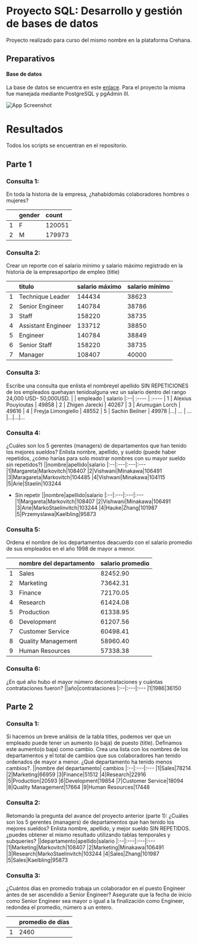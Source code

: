 
# Proyecto SQL: Desarrollo y gestión de bases de datos

Proyecto realizado para curso del mismo nombre en la plataforma Crehana.


## Preparativos

#### Base de datos

La base de datos se encuentra en este [enlace](https://drive.google.com/file/d/1-5w92pchBE_mYzTdd4XJvaGkEPCUBOtJ/view?usp=sharing).
Para el proyecto la misma fue manejada mediante PostgreSQL y pgAdmin III.

![App Screenshot](https://i.ibb.co/PT0RpgT/Whats-App-Image-2021-05-18-at-5-11-25-PM.jpg)



  
# Resultados
Todos los scripts se encuentran en el repositorio.
## Parte 1
### Consulta 1:
En toda la historia de la empresa, ¿hahabidomás colaboradores hombres o mujeres?

|   | gender | count  |
|:--| :----- | :----- |
| 1 | F      | 120051 |
| 2 | M      | 179973 |

### Consulta 2:
Crear un reporte con el salario mínimo y salario máximo registrado en la historia de la empresaportipo de empleo (title)

|   | titulo | salario máximo  | salario mínimo 
|:--| :----- | :-------------- | :------------- 
| 1 | Technique Leader | 144434 | 38623          
| 2 | Senior Engineer  | 140784 | 38786
| 3 | Staff | 158220 | 38735         
| 4 | Assistant Engineer | 133712 | 38850
| 5 | Engineer | 140784 | 38849
| 6 | Senior Staff | 158220 | 38735
| 7 | Manager | 108407 | 40000         

### Consulta 3:
Escribe una consulta que enlista el nombreyel apellido SIN REPETICIONES de los empleados quehayan tenidoalguna vez un salario dentro del rango 24,000 USD- 50,000USD.
| | empleado | salario
|:--| :---- | :----
| 1 | Alexius Pouyioutas | 49858
| 2 | Zhigen Jarecki | 40267
| 3 | Arumugan Lorch | 49616
| 4 | Freyja Limongiello | 48552
| 5 | Sachin Beilner | 49978
|...| ... | ...
|...|...|...

### Consulta 4:
¿Cuáles son los 5 gerentes (managers) de departamentos que han tenido los mejores sueldos? Enlista nombre, apellido, y sueldo (puede haber repetidos, ¿cómo harías para solo mostrar nombres con su mayor sueldo sin repetidos?)
||nombre|apellido|salario
|:--|:---|:---|:---
|1|Margareta|Markovitch|108407
|2|Vishwani|Minakawa|106491
|3|Maragareta|Markovitch|104485
|4|Vishwani|Minakawa|104115
|5|Arie|Staelin|103244

* Sin repetir
||nombre|apellido|salario
|:--|:---|:---|:---
|1|Margareta|Markovitch|108407
|2|Vishwani|Minakawa|106491
|3|Arie|MarkoStaelinvitch|103244
|4|Hauke|Zhang|101987
|5|Przemyslawa|Kaelbling|95873

### Consulta 5:
Ordena el nombre de los departamentos deacuerdo con el salario promedio de sus empleados en el año 1998 de mayor a menor.

||nombre del departamento| salario promedio
|:--|:---|:---
|1|Sales|82452.90
|2|Marketing|73642.31
|3|Finance|72170.05
|4|Research|61424.08
|5|Production|61338.95
|6|Development|61207.56
|7|Customer Service|60498.41
|8|Quality Management|58960.40
|9|Human Resources|57338.38

### Consulta 6:
¿En qué año hubo el mayor número decontrataciones y cuántas contrataciones fueron?
||año|contrataciones
|:--|:---|:---
|1|1986|36150

## Parte 2
### Consulta 1:
Si hacemos un breve análisis de la tabla titles, podemos ver que un empleado puede tener un aumento (o baja) de puesto (title). Definamos este aumento(o baja) como cambio. Crea una lista con los nombres de los departamentos y el total de cambios que sus colaboradores han tenido ordenados de mayor a menor. ¿Qué departamento ha tenido menos cambios?.
||nombre del departamento| cambios
|:--|:---|:---
|1|Sales|78214
|2|Marketing|66959
|3|Finance|51512
|4|Research|22916
|5|Production|20593
|6|Development|19854
|7|Customer Service|18094
|8|Quality Management|17664
|9|Human Resources|17448

### Consulta 2:
Retomando la pregunta del avance del proyecto anterior (parte 1): ¿Cuáles son los 5 gerentes (managers) de departamentos que han tenido los mejores sueldos? Enlista nombre, apellido, y mejor sueldo SIN REPETIDOS. ¿puedes obtener el mismo resultado utilizando tablas temporales y subqueries?
||departamento|apellido|salario
|:--|:---|:---|:---
|1|Marketing|Markovitch|108407
|2|Marketing|Minakawa|106491
|3|Research|MarkoStaelinvitch|103244
|4|Sales|Zhang|101987
|5|Sales|Kaelbling|95873

### Consulta 3:
¿Cuántos días en promedio trabaja un colaborador en el puesto Engineer antes de ser ascendido a Senior Engineer? Asegurate que la fecha de inicio como Senior Engineer sea mayor o igual a la finalización como Engineer, redondea el promedio, número a un entero.

||promedio de días
|:--|:---
|1|2460

